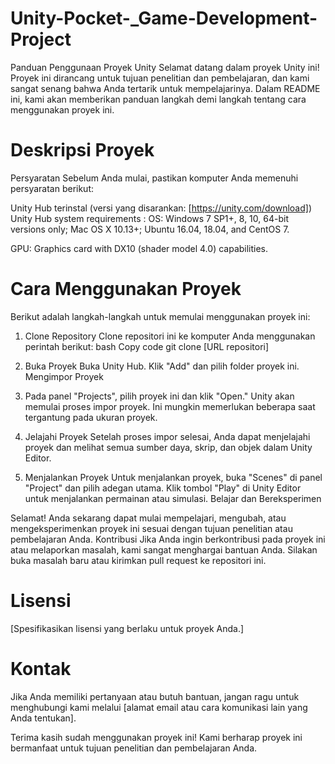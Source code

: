# Unity-Pocket-_Game-Development-Project

Panduan Penggunaan Proyek Unity
Selamat datang dalam proyek Unity ini! Proyek ini dirancang untuk tujuan penelitian dan pembelajaran, dan kami sangat senang bahwa Anda tertarik untuk mempelajarinya. Dalam README ini, kami akan memberikan panduan langkah demi langkah tentang cara menggunakan proyek ini.

# Deskripsi Proyek

Persyaratan
Sebelum Anda mulai, pastikan komputer Anda memenuhi persyaratan berikut:

Unity Hub terinstal (versi yang disarankan: [https://unity.com/download])
Unity Hub system requirements :
OS: 
Windows 7 SP1+, 8, 10, 64-bit versions only; Mac OS X 10.13+; Ubuntu 16.04, 18.04, and CentOS 7.

GPU: 
Graphics card with DX10 (shader model 4.0) capabilities.

# Cara Menggunakan Proyek
Berikut adalah langkah-langkah untuk memulai menggunakan proyek ini:

1. Clone Repository
Clone repositori ini ke komputer Anda menggunakan perintah berikut:
bash
Copy code
git clone [URL repositori]

2. Buka Proyek
Buka Unity Hub.
Klik "Add" dan pilih folder proyek ini.
Mengimpor Proyek

3. Pada panel "Projects", pilih proyek ini dan klik "Open."
Unity akan memulai proses impor proyek. Ini mungkin memerlukan beberapa saat tergantung pada ukuran proyek.

4. Jelajahi Proyek
Setelah proses impor selesai, Anda dapat menjelajahi proyek dan melihat semua sumber daya, skrip, dan objek dalam Unity Editor.

5. Menjalankan Proyek
Untuk menjalankan proyek, buka "Scenes" di panel "Project" dan pilih adegan utama.
Klik tombol "Play" di Unity Editor untuk menjalankan permainan atau simulasi.
Belajar dan Bereksperimen

Selamat! Anda sekarang dapat mulai mempelajari, mengubah, atau mengeksperimenkan proyek ini sesuai dengan tujuan penelitian atau pembelajaran Anda.
Kontribusi
Jika Anda ingin berkontribusi pada proyek ini atau melaporkan masalah, kami sangat menghargai bantuan Anda. Silakan buka masalah baru atau kirimkan pull request ke repositori ini.

# Lisensi
[Spesifikasikan lisensi yang berlaku untuk proyek Anda.]

# Kontak
Jika Anda memiliki pertanyaan atau butuh bantuan, jangan ragu untuk menghubungi kami melalui [alamat email atau cara komunikasi lain yang Anda tentukan].

Terima kasih sudah menggunakan proyek ini! Kami berharap proyek ini bermanfaat untuk tujuan penelitian dan pembelajaran Anda.
